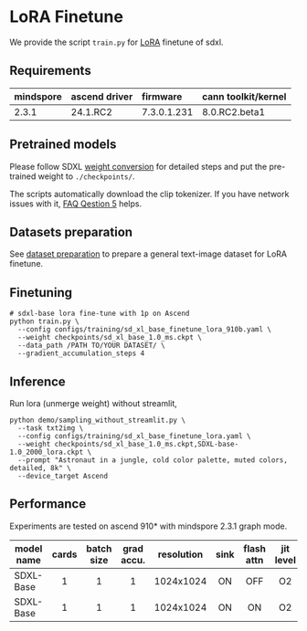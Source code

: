 # LoRA Finetune

We provide the script `train.py` for [LoRA](https://arxiv.org/abs/2106.09685) finetune of sdxl.

## Requirements

| mindspore      | ascend driver | firmware    | cann toolkit/kernel |
| :--------------| :------------ |:---------- |:------------------ |
|  2.3.1    | 24.1.RC2      | 7.3.0.1.231 | 8.0.RC2.beta1        |

## Pretrained models

Please follow SDXL [weight conversion](./preparation.md#convert-pretrained-checkpoint) for detailed steps and put the pre-trained weight to `./checkpoints/`.

The scripts automatically download the clip tokenizer. If you have network issues with it, [FAQ Qestion 5](./faq_cn.md#5-连接不上huggingface-报错-cant-load-tokenizer-for-openaiclip-vit-large-patch14) helps.

## Datasets preparation

See [dataset preparation](./preparation.md#general-text-image-datasets) to prepare a general text-image dataset for LoRA finetune.

## Finetuning

```shell
# sdxl-base lora fine-tune with 1p on Ascend
python train.py \
  --config configs/training/sd_xl_base_finetune_lora_910b.yaml \
  --weight checkpoints/sd_xl_base_1.0_ms.ckpt \
  --data_path /PATH TO/YOUR DATASET/ \
  --gradient_accumulation_steps 4
```

## Inference
Run lora (unmerge weight) without streamlit,

```shell
python demo/sampling_without_streamlit.py \
  --task txt2img \
  --config configs/training/sd_xl_base_finetune_lora.yaml \
  --weight checkpoints/sd_xl_base_1.0_ms.ckpt,SDXL-base-1.0_2000_lora.ckpt \
  --prompt "Astronaut in a jungle, cold color palette, muted colors, detailed, 8k" \
  --device_target Ascend
```

## Performance

Experiments are tested on ascend 910* with mindspore 2.3.1 graph mode.

| model name      | cards | batch size | grad accu. |   resolution    |   sink   | flash attn |jit level| graph compile |  ms/step  |   img/s |
|---------------|:--------:|:----------:|:----------------:|:--------:|:--------:|:--:|:----------:|:------:|------------------|:----------------:|
| SDXL-Base | 1 | 1 | 1 | 1024x1024 | ON  |OFF  |O2| 20~25mins    | 553.47 | 1.80 |
| SDXL-Base | 1 | 1 | 1 | 1024x1024 | ON  |ON   |O2| 20~25mins    | 446.74 | 2.24 |
